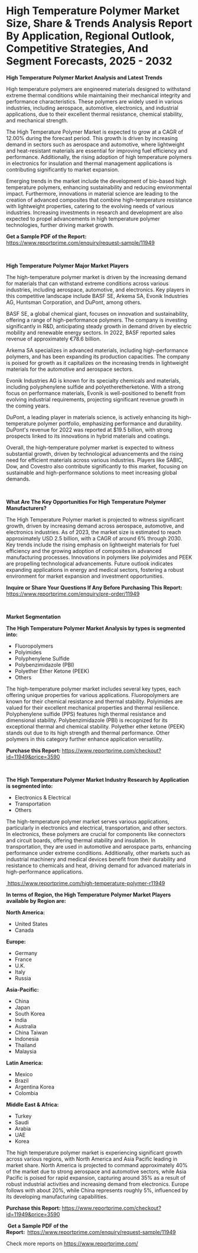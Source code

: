<p><h1>High Temperature Polymer Market Size, Share & Trends Analysis Report By Application, Regional Outlook, Competitive Strategies, And Segment Forecasts, 2025 - 2032</h1></p><p><strong>High Temperature Polymer Market Analysis and Latest Trends</strong></p>
<p><p>High temperature polymers are engineered materials designed to withstand extreme thermal conditions while maintaining their mechanical integrity and performance characteristics. These polymers are widely used in various industries, including aerospace, automotive, electronics, and industrial applications, due to their excellent thermal resistance, chemical stability, and mechanical strength. </p><p>The High Temperature Polymer Market is expected to grow at a CAGR of 12.00% during the forecast period. This growth is driven by increasing demand in sectors such as aerospace and automotive, where lightweight and heat-resistant materials are essential for improving fuel efficiency and performance. Additionally, the rising adoption of high temperature polymers in electronics for insulation and thermal management applications is contributing significantly to market expansion.</p><p>Emerging trends in the market include the development of bio-based high temperature polymers, enhancing sustainability and reducing environmental impact. Furthermore, innovations in material science are leading to the creation of advanced composites that combine high-temperature resistance with lightweight properties, catering to the evolving needs of various industries. Increasing investments in research and development are also expected to propel advancements in high temperature polymer technologies, further driving market growth.</p></p>
<p><strong>Get a Sample PDF of the Report:&nbsp;</strong> <a href="https://www.reportprime.com/enquiry/request-sample/11949?utm_campaign=2957&utm_medium=2&utm_source=Github&utm_content=ia&utm_term=17032025&utm_id=high-temperature-polymer">https://www.reportprime.com/enquiry/request-sample/11949</a></p>
<p>&nbsp;</p>
<p><strong>High Temperature Polymer Major Market Players</strong></p>
<p><p>The high-temperature polymer market is driven by the increasing demand for materials that can withstand extreme conditions across various industries, including aerospace, automotive, and electronics. Key players in this competitive landscape include BASF SE, Arkema SA, Evonik Industries AG, Huntsman Corporation, and DuPont, among others.</p><p>BASF SE, a global chemical giant, focuses on innovation and sustainability, offering a range of high-performance polymers. The company is investing significantly in R&D, anticipating steady growth in demand driven by electric mobility and renewable energy sectors. In 2022, BASF reported sales revenue of approximately €78.6 billion.</p><p>Arkema SA specializes in advanced materials, including high-performance polymers, and has been expanding its production capacities. The company is poised for growth as it capitalizes on the increasing trends in lightweight materials for the automotive and aerospace sectors.</p><p>Evonik Industries AG is known for its specialty chemicals and materials, including polyphenylene sulfide and polyetheretherketone. With a strong focus on performance materials, Evonik is well-positioned to benefit from evolving industrial requirements, projecting significant revenue growth in the coming years.</p><p>DuPont, a leading player in materials science, is actively enhancing its high-temperature polymer portfolio, emphasizing performance and durability. DuPont's revenue for 2022 was reported at $19.5 billion, with strong prospects linked to its innovations in hybrid materials and coatings.</p><p>Overall, the high-temperature polymer market is expected to witness substantial growth, driven by technological advancements and the rising need for efficient materials across various industries. Players like SABIC, Dow, and Covestro also contribute significantly to this market, focusing on sustainable and high-performance solutions to meet increasing global demands.</p></p>
<p>&nbsp;</p>
<p><strong>What Are The Key Opportunities For High Temperature Polymer Manufacturers?</strong></p>
<p><p>The High Temperature Polymer market is projected to witness significant growth, driven by increasing demand across aerospace, automotive, and electronics industries. As of 2023, the market size is estimated to reach approximately USD 2.5 billion, with a CAGR of around 6% through 2030. Key trends include the rising emphasis on lightweight materials for fuel efficiency and the growing adoption of composites in advanced manufacturing processes. Innovations in polymers like polyimides and PEEK are propelling technological advancements. Future outlook indicates expanding applications in energy and medical sectors, fostering a robust environment for market expansion and investment opportunities.</p></p>
<p><strong>Inquire or Share Your Questions If Any Before Purchasing This Report:</strong> <a href="https://www.reportprime.com/enquiry/pre-order/11949?utm_campaign=2957&utm_medium=2&utm_source=Github&utm_content=ia&utm_term=17032025&utm_id=high-temperature-polymer">https://www.reportprime.com/enquiry/pre-order/11949</a></p>
<p>&nbsp;</p>
<p><strong>Market Segmentation</strong></p>
<p><strong>The High Temperature Polymer Market Analysis by types is segmented into:</strong></p>
<p><ul><li>Fluoropolymers</li><li>Polyimides</li><li>Polyphenylene Sulfide</li><li>Polybenzimidazole (PBI)</li><li>Polyether Ether Ketone (PEEK)</li><li>Others</li></ul></p>
<p><p>The high-temperature polymer market includes several key types, each offering unique properties for various applications. Fluoropolymers are known for their chemical resistance and thermal stability. Polyimides are valued for their excellent mechanical properties and thermal resilience. Polyphenylene sulfide (PPS) features high thermal resistance and dimensional stability. Polybenzimidazole (PBI) is recognized for its exceptional thermal and chemical stability. Polyether ether ketone (PEEK) stands out due to its high strength and thermal performance. Other polymers in this category further enhance application versatility.</p></p>
<p><strong>Purchase this Report:&nbsp;</strong><a href="https://www.reportprime.com/checkout?id=11949&price=3590&utm_campaign=2957&utm_medium=2&utm_source=Github&utm_content=ia&utm_term=17032025&utm_id=high-temperature-polymer">https://www.reportprime.com/checkout?id=11949&price=3590</a></p>
<p>&nbsp;</p>
<p><strong>The High Temperature Polymer Market Industry Research by Application is segmented into:</strong></p>
<p><ul><li>Electronics & Electrical</li><li>Transportation</li><li>Others</li></ul></p>
<p><p>The high-temperature polymer market serves various applications, particularly in electronics and electrical, transportation, and other sectors. In electronics, these polymers are crucial for components like connectors and circuit boards, offering thermal stability and insulation. In transportation, they are used in automotive and aerospace parts, enhancing performance under extreme conditions. Additionally, other markets such as industrial machinery and medical devices benefit from their durability and resistance to chemicals and heat, driving demand for advanced materials in high-performance applications.</p></p>
<p><a href="https://www.reportprime.com/high-temperature-polymer-r11949?utm_campaign=2957&utm_medium=2&utm_source=Github&utm_content=ia&utm_term=17032025&utm_id=high-temperature-polymer">&nbsp;https://www.reportprime.com/high-temperature-polymer-r11949</a></p>
<p><strong>In terms of Region, the High Temperature Polymer Market Players available by Region are:</strong></p>
<p>
    <p> <strong> North America: </strong>
        <ul>
            <li>United States</li>
            <li>Canada</li>
        </ul>
        </p> 
    <p> <strong> Europe: </strong>
        <ul>
            <li>Germany</li>
            <li>France</li>
            <li>U.K.</li>
            <li>Italy</li>
            <li>Russia</li>
        </ul>
        </p> 
    <p> <strong> Asia-Pacific: </strong>
        <ul>
            <li>China</li>
            <li>Japan</li>
            <li>South Korea</li>
            <li>India</li>
            <li>Australia</li>
            <li>China Taiwan</li>
            <li>Indonesia</li>
            <li>Thailand</li>
            <li>Malaysia</li>
        </ul>
        </p> 
    <p> <strong> Latin America: </strong>
        <ul>
            <li>Mexico</li>
            <li>Brazil</li>
            <li>Argentina Korea</li>
            <li>Colombia</li>
        </ul>
        </p> 
    <p> <strong> Middle East & Africa: </strong>
        <ul>
            <li>Turkey</li>
            <li>Saudi</li>
            <li>Arabia</li>
            <li>UAE</li>
            <li>Korea</li>
        </ul>
    </p>
    </p>
<p><p>The high temperature polymer market is experiencing significant growth across various regions, with North America and Asia Pacific leading in market share. North America is projected to command approximately 40% of the market due to strong aerospace and automotive sectors, while Asia Pacific is poised for rapid expansion, capturing around 35% as a result of robust industrial activities and increasing demand from electronics. Europe follows with about 20%, while China represents roughly 5%, influenced by its developing manufacturing capabilities.</p></p>
<p><strong>Purchase this Report: </strong><a href="https://www.reportprime.com/checkout?id=11949&price=3590&utm_campaign=2957&utm_medium=2&utm_source=Github&utm_content=ia&utm_term=17032025&utm_id=high-temperature-polymer">https://www.reportprime.com/checkout?id=11949&price=3590</a></p>
<p>&nbsp;<strong>Get a Sample PDF of the Report:&nbsp;&nbsp;</strong><a href="https://www.reportprime.com/enquiry/request-sample/11949?utm_campaign=2957&utm_medium=2&utm_source=Github&utm_content=ia&utm_term=17032025&utm_id=high-temperature-polymer">https://www.reportprime.com/enquiry/request-sample/11949</a></p>
<p><strong></strong></p>
<p>Check more reports on <a href="https://www.reportprime.com/?utm_campaign=2957&utm_medium=2&utm_source=Github&utm_content=ia&utm_term=17032025&utm_id=high-temperature-polymer">https://www.reportprime.com/</a></p>